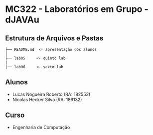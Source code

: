 # MC322 - Laboratórios em Grupo - dJAVAu #

## Estrutura de Arquivos e Pastas ##

```
├── README.md  <- apresentação dos alunos
│
├── lab05     <- quinto lab
|
├── lab06     <- sexto lab
```

## Alunos ##
- Lucas Nogueira Roberto (RA: 182553)
- Nícolas Hecker Silva (RA: 186132)

## Curso ##
- Engenharia de Computação
